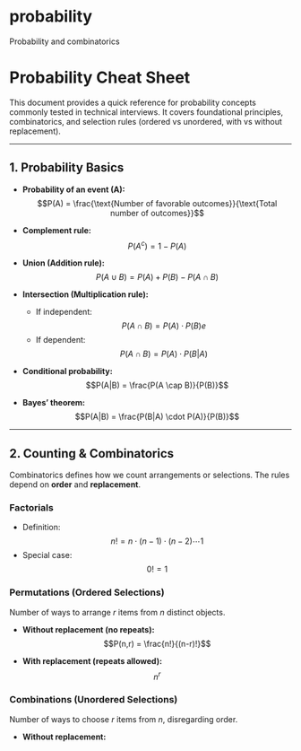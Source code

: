 # probability
Probability and combinatorics

# Probability Cheat Sheet

This document provides a quick reference for probability concepts commonly tested in technical interviews. It covers foundational principles, combinatorics, and selection rules (ordered vs unordered, with vs without replacement).

---

## 1. Probability Basics

- **Probability of an event (A):**  
  $$P(A) = \frac{\text{Number of favorable outcomes}}{\text{Total number of outcomes}}$$

- **Complement rule:**  
  $$P(A^c) = 1 - P(A)$$

- **Union (Addition rule):**  
  $$P(A \cup B) = P(A) + P(B) - P(A \cap B)$$

- **Intersection (Multiplication rule):**  
  - If independent:  
    $$P(A \cap B) = P(A) \cdot P(B)e$$
  - If dependent:  
    $$P(A \cap B) = P(A) \cdot P(B|A)$$

- **Conditional probability:**  
  $$P(A|B) = \frac{P(A \cap B)}{P(B)}$$

- **Bayes’ theorem:**  
  $$P(A|B) = \frac{P(B|A) \cdot P(A)}{P(B)}$$

---

## 2. Counting & Combinatorics

Combinatorics defines how we count arrangements or selections. The rules depend on **order** and **replacement**.

### Factorials
- Definition:  
  $$n! = n \cdot (n-1) \cdot (n-2) \cdots 1$$
- Special case:  
  $$0! = 1$$

### Permutations (Ordered Selections)
Number of ways to arrange $r$ items from $n$ distinct objects.

- **Without replacement (no repeats):**  
  $$P(n,r) = \frac{n!}{(n-r)!}$$

- **With replacement (repeats allowed):**  
  $$n^r$$

### Combinations (Unordered Selections)
Number of ways to choose $r$ items from $n$, disregarding order.

- **Without replacement:**  
  
